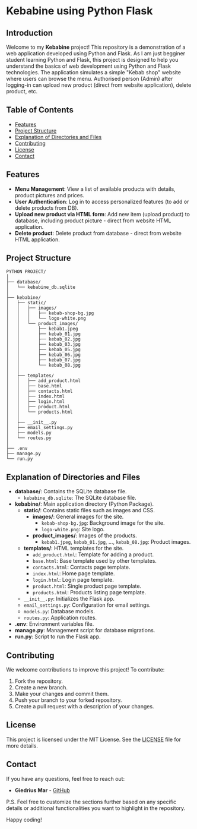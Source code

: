 # Kebabine using Python Flask

## Introduction
Welcome to my **Kebabine** project! 
This repository is a demonstration of a web application developed using Python and Flask. 
As I am just begginer student learning Python and Flask, this project is designed to help you understand the basics of web development using Python and Flask technologies. 
The application simulates a simple "Kebab shop" website where users can browse the menu. Authorised person (Admin) after logging-in can upload new product (direct from website application), delete product, etc.

## Table of Contents
- [Features](#features)
- [Project Structure](#project-structure)
- [Explanation of Directories and Files](#explanation-of-directories-and-files)
- [Contributing](#contributing)
- [License](#license)
- [Contact](#contact)

## Features
- **Menu Management**: View a list of available products with details, product pictures and prices.
- **User Authentication**: Log in to access personalized features (to add or delete products from DB).
- **Upload new product via HTML form**: Add new item (upload product) to database, including product picture - direct from website HTML application.
- **Delete product**: Delete product from database - direct from website HTML application.

## Project Structure

```
PYTHON PROJECT/
│
├── database/
│   └── kebabine_db.sqlite
│
├── kebabine/
│   ├── static/
│   │   ├── images/
│   │   │   ├── kebab-shop-bg.jpg
│   │   │   └── logo-white.png
│   │   └── product_images/
│   │       ├── kebab1.jpeg
│   │       ├── kebab_01.jpg
│   │       ├── kebab_02.jpg
│   │       ├── kebab_03.jpg
│   │       ├── kebab_05.jpg
│   │       ├── kebab_06.jpg
│   │       ├── kebab_07.jpg
│   │       └── kebab_08.jpg
│   │
│   ├── templates/
│   │   ├── add_product.html
│   │   ├── base.html
│   │   ├── contacts.html
│   │   ├── index.html
│   │   ├── login.html
│   │   ├── product.html
│   │   └── products.html
│   │
│   ├── __init__.py
│   ├── email_settings.py
│   ├── models.py
│   └── routes.py
│
├── .env
├── manage.py
└── run.py

```
## Explanation of Directories and Files

- **database/**: Contains the SQLite database file.
  - `kebabine_db.sqlite`: The SQLite database file.
- **kebabine/**: Main application directory (Python Package).
  - **static/**: Contains static files such as images and CSS.
    - **images/**: General images for the site.
      - `kebab-shop-bg.jpg`: Background image for the site.
      - `logo-white.png`: Site logo.
    - **product_images/**: Images of the products.
      - `kebab1.jpeg`, `kebab_01.jpg`, ..., `kebab_08.jpg`: Product images.
  - **templates/**: HTML templates for the site.
    - `add_product.html`: Template for adding a product.
    - `base.html`: Base template used by other templates.
    - `contacts.html`: Contacts page template.
    - `index.html`: Home page template.
    - `login.html`: Login page template.
    - `product.html`: Single product page template.
    - `products.html`: Products listing page template.
  - `__init__.py`: Initializes the Flask app.
  - `email_settings.py`: Configuration for email settings.
  - `models.py`: Database models.
  - `routes.py`: Application routes.
- **.env**: Environment variables file.
- **manage.py**: Management script for database migrations.
- **run.py**: Script to run the Flask app.

## Contributing

We welcome contributions to improve this project! To contribute:

1. Fork the repository.
2. Create a new branch.
3. Make your changes and commit them.
4. Push your branch to your forked repository.
5. Create a pull request with a description of your changes.

## License

This project is licensed under the MIT License. See the [LICENSE](LICENSE) file for more details.

## Contact

If you have any questions, feel free to reach out:

- **Giedrius Mar** - [GitHub](https://github.com/GiedriusMar)

P.S. Feel free to customize the sections further based on any specific details or additional functionalities you want to highlight in the repository.

Happy coding!
